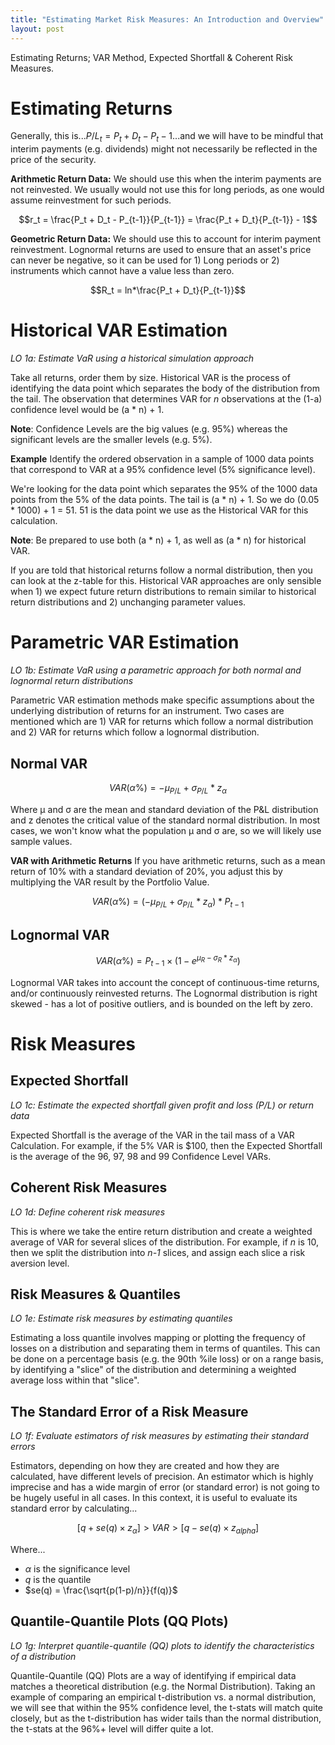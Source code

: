 ```yaml
---
title: "Estimating Market Risk Measures: An Introduction and Overview"
layout: post
---
```

Estimating Returns; VAR Method, Expected Shortfall & Coherent Risk Measures.

# Estimating Returns
Generally, this is...$P/L_t = P_t + D_t - P_t-1$...and we will have to be mindful that interim payments (e.g. dividends) might not necessarily be reflected in the price of the security. 

**Arithmetic Return Data:** We should use this when the interim payments are not reinvested. We usually would not use this for long periods, as one would assume reinvestment for such periods.

$$r_t =  \frac{P_t + D_t - P_{t-1}}{P_{t-1}} = \frac{P_t + D_t}{P_{t-1}} - 1$$

**Geometric Return Data:** We should use this to account for interim payment reinvestment. Lognormal returns are used to ensure that an asset's price can never be negative, so it can be used for 1) Long periods or 2) instruments which cannot have a value less than zero.

$$R_t =  ln*\frac{P_t + D_t}{P_{t-1}}$$

# Historical VAR Estimation
*LO 1a: Estimate VaR using a historical simulation approach*

Take all returns, order them by size. Historical VAR is the process of identifying the data point which separates the body of the distribution from the tail. The observation that determines VAR for *n* observations at the (1-a) confidence level would be (a * n) + 1.

**Note**: Confidence Levels are the big values (e.g. 95%) whereas the significant levels are the smaller levels (e.g. 5%). 

**Example** Identify the ordered observation in a sample of 1000 data points that correspond to VAR at a 95% confidence level (5% significance level). 

We're looking for the data point which separates the 95% of the 1000 data points from the 5% of the data points. The tail is (a * n) + 1. So we do (0.05 * 1000) + 1 = 51. 51 is the data point we use as the Historical VAR for this calculation.

**Note**: Be prepared to use both (a * n) + 1, as well as (a * n) for historical VAR.

If you are told that historical returns follow a normal distribution, then you can look at the z-table for this. Historical VAR approaches are only sensible when 1) we expect future return distributions to remain similar to historical return distributions and 2) unchanging parameter values.

# Parametric VAR Estimation
*LO 1b: Estimate VaR using a parametric approach for both normal and lognormal return distributions*

Parametric VAR estimation methods make specific assumptions about the underlying distribution of returns for an instrument. Two cases are mentioned which are 1) VAR for returns which follow a normal distribution and 2) VAR for returns which follow a lognormal distribution.

## Normal VAR

$$VAR(\alpha\%) = - \mu_{P/L} + \sigma_{P/L} * z_ \alpha$$

Where μ and σ are the mean and standard deviation of the P&L distribution and z denotes the critical value of the standard normal distribution. In most cases, we won't know what the population μ and σ are, so we will likely use sample values.

**VAR with Arithmetic Returns**
If you have arithmetic returns, such as a mean return of 10% with a standard deviation of 20%, you adjust this by multiplying the VAR result by the Portfolio Value. 

$$VAR(\alpha\%) = (- \mu_{P/L} + \sigma_{P/L} * z_ \alpha) * P_{t-1}$$

## Lognormal VAR

$$VAR(\alpha\%) = P_{t-1}  \times (1-e^{\mu_{R}-\sigma_{R} * z_ \alpha})$$

Lognormal VAR takes into account the concept of continuous-time returns, and/or continuously reinvested returns. The Lognormal distribution is right skewed - has a lot of positive outliers, and is bounded on the left by zero. 

# Risk Measures

## Expected Shortfall
*LO 1c: Estimate the expected shortfall given profit and loss (P/L) or return data*

Expected Shortfall is the average of the VAR in the tail mass of a VAR Calculation. For example, if the 5% VAR is $100, then the Expected Shortfall is the average of the 96, 97, 98 and 99 Confidence Level VARs. 

## Coherent Risk Measures
*LO 1d: Define coherent risk measures*

This is where we take the entire return distribution and create a weighted average of VAR for several slices of the distribution. For example, if *n* is 10, then we split the distribution into *n-1* slices, and assign each slice a risk aversion level. 

## Risk Measures & Quantiles
*LO 1e: Estimate risk measures by estimating quantiles*

Estimating a loss quantile involves mapping or plotting the frequency of losses on a distribution and separating them in terms of quantiles. This can be done on a percentage basis (e.g. the 90th %ile loss) or on a range basis, by identifying a "slice" of the distribution and determining a weighted average loss within that "slice".

## The Standard Error of a Risk Measure
*LO 1f: Evaluate estimators of risk measures by estimating their standard errors*

Estimators, depending on how they are created and how they are calculated, have different levels of precision. An estimator which is highly imprecise and has a wide margin of error (or standard error) is not going to be hugely useful in all cases. In this context, it is useful to evaluate its standard error by calculating...

$$[q+se(q)\times z_\alpha] > VAR > [q-se(q)\times z_{alpha}]$$

Where...
* $\alpha$ is the significance level
* $q$ is the quantile
* $se(q) = \frac{\sqrt{p(1-p)/n}}{f(q)}$

## Quantile-Quantile Plots (QQ Plots)
*LO 1g: Interpret quantile-quantile (QQ) plots to identify the characteristics of a distribution*

Quantile-Quantile (QQ) Plots are a way of identifying if empirical data matches a theoretical distribution (e.g. the Normal Distribution). Taking an example of comparing an empirical t-distribution vs. a normal distribution, we will see that within the 95% confidence level, the t-stats will match quite closely, but as the t-distribution has wider tails than the normal distribution, the t-stats at the 96%+ level will differ quite a lot.
